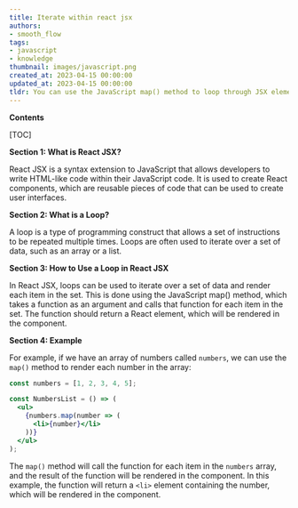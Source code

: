 ```yaml
---
title: Iterate within react jsx
authors:
- smooth_flow
tags:
- javascript
- knowledge
thumbnail: images/javascript.png
created_at: 2023-04-15 00:00:00
updated_at: 2023-04-15 00:00:00
tldr: You can use the JavaScript map() method to loop through JSX elements.
---
```


**Contents**

[TOC]

**Section 1: What is React JSX?**

React JSX is a syntax extension to JavaScript that allows developers to write HTML-like code within their JavaScript code. It is used to create React components, which are reusable pieces of code that can be used to create user interfaces.

**Section 2: What is a Loop?**

A loop is a type of programming construct that allows a set of instructions to be repeated multiple times. Loops are often used to iterate over a set of data, such as an array or a list.

**Section 3: How to Use a Loop in React JSX**

In React JSX, loops can be used to iterate over a set of data and render each item in the set. This is done using the JavaScript map() method, which takes a function as an argument and calls that function for each item in the set. The function should return a React element, which will be rendered in the component.

**Section 4: Example**

For example, if we have an array of numbers called `numbers`, we can use the `map()` method to render each number in the array:

```jsx
const numbers = [1, 2, 3, 4, 5];

const NumbersList = () => (
  <ul>
    {numbers.map(number => (
      <li>{number}</li>
    ))}
  </ul>
);
```

The `map()` method will call the function for each item in the `numbers` array, and the result of the function will be rendered in the component. In this example, the function will return a `<li>` element containing the number, which will be rendered in the component.
